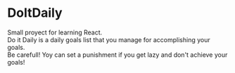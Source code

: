 # DoItDaily
Small proyect for learning React.\
Do it Daily is a daily goals list that you manage for accomplishing your goals.\
Be carefull! Yoy can set a punishment if you get lazy and don't achieve your goals!
